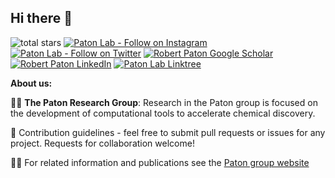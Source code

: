 ## Hi there 👋

<img alt="total stars" title="Total stars on GitHub" src="https://custom-icon-badges.herokuapp.com/badge/dynamic/json?logo=star&color=55960c&labelColor=488207&label=Stars&style=for-the-badge&query=%24.stars&url=https://api.github-star-counter.workers.dev/user/patonlab"/></a>
[![Paton Lab - Follow on Instagram](https://img.shields.io/badge/Instagram-E4405F?style=for-the-badge&logo=instagram&logoColor=white)](https://www.instagram.com/paton_research_group/)
[![Paton Lab - Follow on Twitter](https://img.shields.io/twitter/follow/bobbypaton?color=blue&label=Twitter&logo=Twitter&logoColor=blue&style=for-the-badge)](https://x.com/bobbypaton)
[![Robert Paton Google Scholar](https://img.shields.io/badge/Google_Scholar-4285F4?style=for-the-badge&logo=google-scholar&logoColor=white)](https://scholar.google.co.uk/citations?hl=en&user=V6SXhCsAAAAJ)
[![Robert Paton LinkedIn](https://img.shields.io/badge/LinkedIn-0077B5?style=for-the-badge&logo=linkedin&logoColor=white)](https://www.linkedin.com/in/robertpaton1/)
[![Paton Lab Linktree](https://img.shields.io/badge/linktree-39E09B?style=for-the-badge&logo=linktree&logoColor=white)](https://linktr.ee/patonlab)

**About us:**

🙋‍♀️ **The Paton Research Group**: Research in the Paton group is focused on the development of computational tools to accelerate chemical discovery.

🌈 Contribution guidelines - feel free to submit pull requests or issues for any project. Requests for collaboration welcome!

👩‍💻 For related information and publications see the [Paton group website](https://patonlab.colostate.edu)

